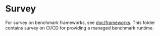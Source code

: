 # Survey

For survey on benchmark frameworks, see [doc/frameworks](../frameworks).
This folder contains survey on CI/CD for providing a managed benchmark runtime.
